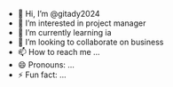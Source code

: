 - 👋 Hi, I’m @gitady2024
- 👀 I’m interested in project manager
- 🌱 I’m currently learning ia
- 💞️ I’m looking to collaborate on business
- 📫 How to reach me ...
- 😄 Pronouns: ...
- ⚡ Fun fact: ...

<!---
gitady2024/gitady2024 is a ✨ special ✨ repository because its `README.md` (this file) appears on your GitHub profile.
You can click the Preview link to take a look at your changes.
--->
